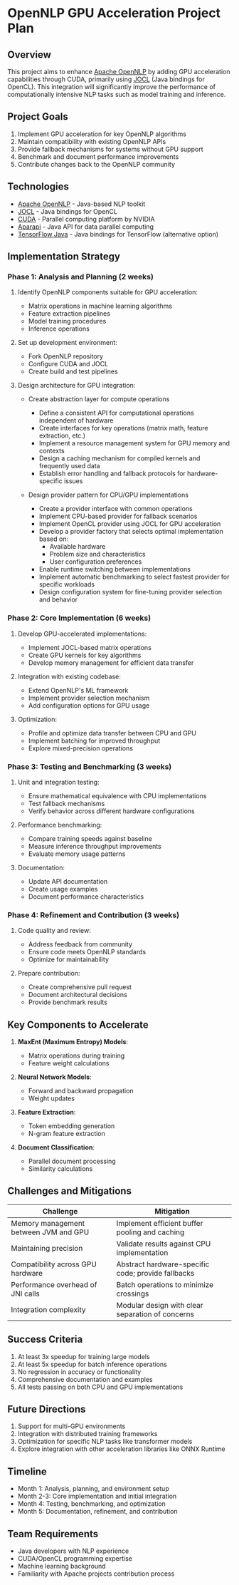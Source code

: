 # OpenNLP GPU Acceleration Project Plan

## Overview

This project aims to enhance [Apache OpenNLP](https://github.com/apache/opennlp) by adding GPU acceleration capabilities through CUDA, primarily using [JOCL](https://github.com/gpu/JOCL) (Java bindings for OpenCL). This integration will significantly improve the performance of computationally intensive NLP tasks such as model training and inference.

## Project Goals

1. Implement GPU acceleration for key OpenNLP algorithms
2. Maintain compatibility with existing OpenNLP APIs
3. Provide fallback mechanisms for systems without GPU support
4. Benchmark and document performance improvements
5. Contribute changes back to the OpenNLP community

## Technologies

- [Apache OpenNLP](https://github.com/apache/opennlp) - Java-based NLP toolkit
- [JOCL](https://github.com/gpu/JOCL) - Java bindings for OpenCL
- [CUDA](https://developer.nvidia.com/cuda-toolkit) - Parallel computing platform by NVIDIA
- [Aparapi](https://github.com/Syncleus/aparapi) - Java API for data parallel computing
- [TensorFlow Java](https://github.com/tensorflow/java) - Java bindings for TensorFlow (alternative option)

## Implementation Strategy

### Phase 1: Analysis and Planning (2 weeks)

1. Identify OpenNLP components suitable for GPU acceleration:
   - Matrix operations in machine learning algorithms
   - Feature extraction pipelines
   - Model training procedures
   - Inference operations

2. Set up development environment:
   - Fork OpenNLP repository
   - Configure CUDA and JOCL
   - Create build and test pipelines

3. Design architecture for GPU integration:
   - Create abstraction layer for compute operations
     - Define a consistent API for computational operations independent of hardware
     - Create interfaces for key operations (matrix math, feature extraction, etc.)
     - Implement a resource management system for GPU memory and contexts
     - Design a caching mechanism for compiled kernels and frequently used data
     - Establish error handling and fallback protocols for hardware-specific issues
   
   - Design provider pattern for CPU/GPU implementations
     - Create a provider interface with common operations
     - Implement CPU-based provider for fallback scenarios
     - Implement OpenCL provider using JOCL for GPU acceleration
     - Develop a provider factory that selects optimal implementation based on:
       - Available hardware
       - Problem size and characteristics
       - User configuration preferences
     - Enable runtime switching between implementations
     - Implement automatic benchmarking to select fastest provider for specific workloads
     - Design configuration system for fine-tuning provider selection and behavior

### Phase 2: Core Implementation (6 weeks)

1. Develop GPU-accelerated implementations:
   - Implement JOCL-based matrix operations
   - Create GPU kernels for key algorithms
   - Develop memory management for efficient data transfer

2. Integration with existing codebase:
   - Extend OpenNLP's ML framework
   - Implement provider selection mechanism
   - Add configuration options for GPU usage

3. Optimization:
   - Profile and optimize data transfer between CPU and GPU
   - Implement batching for improved throughput
   - Explore mixed-precision operations

### Phase 3: Testing and Benchmarking (3 weeks)

1. Unit and integration testing:
   - Ensure mathematical equivalence with CPU implementations
   - Test fallback mechanisms
   - Verify behavior across different hardware configurations

2. Performance benchmarking:
   - Compare training speeds against baseline
   - Measure inference throughput improvements
   - Evaluate memory usage patterns

3. Documentation:
   - Update API documentation
   - Create usage examples
   - Document performance characteristics

### Phase 4: Refinement and Contribution (3 weeks)

1. Code quality and review:
   - Address feedback from community
   - Ensure code meets OpenNLP standards
   - Optimize for maintainability

2. Prepare contribution:
   - Create comprehensive pull request
   - Document architectural decisions
   - Provide benchmark results

## Key Components to Accelerate

1. **MaxEnt (Maximum Entropy) Models**: 
   - Matrix operations during training
   - Feature weight calculations

2. **Neural Network Models**:
   - Forward and backward propagation
   - Weight updates

3. **Feature Extraction**:
   - Token embedding generation
   - N-gram feature extraction

4. **Document Classification**:
   - Parallel document processing
   - Similarity calculations

## Challenges and Mitigations

| Challenge | Mitigation |
|-----------|------------|
| Memory management between JVM and GPU | Implement efficient buffer pooling and caching |
| Maintaining precision | Validate results against CPU implementation |
| Compatibility across GPU hardware | Abstract hardware-specific code; provide fallbacks |
| Performance overhead of JNI calls | Batch operations to minimize crossings |
| Integration complexity | Modular design with clear separation of concerns |

## Success Criteria

1. At least 3x speedup for training large models
2. At least 5x speedup for batch inference operations
3. No regression in accuracy or functionality
4. Comprehensive documentation and examples
5. All tests passing on both CPU and GPU implementations

## Future Directions

1. Support for multi-GPU environments
2. Integration with distributed training frameworks
3. Optimization for specific NLP tasks like transformer models
4. Explore integration with other acceleration libraries like ONNX Runtime

## Timeline

- Month 1: Analysis, planning, and environment setup
- Month 2-3: Core implementation and initial integration
- Month 4: Testing, benchmarking, and optimization
- Month 5: Documentation, refinement, and contribution

## Team Requirements

- Java developers with NLP experience
- CUDA/OpenCL programming expertise
- Machine learning background
- Familiarity with Apache projects contribution process